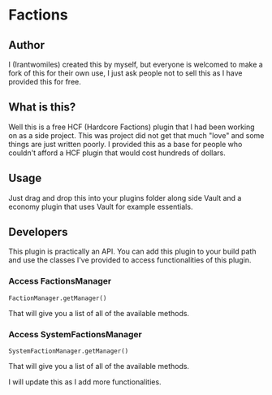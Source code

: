 # Factions

## Author
I (Irantwomiles) created this by myself, but everyone is welcomed to make a fork
of this for their own use, I just ask people not to sell this as I have provided
this for free.

## What is this?
Well this is a free HCF (Hardcore Factions) plugin that I had been working
on as a side project. This was project did not get that much "love" and some
things are just written poorly. I provided this as a base for people who couldn't 
afford a HCF plugin that would cost hundreds of dollars.

## Usage
Just drag and drop this into your plugins folder along side Vault and a economy plugin
that uses Vault for example essentials.

## Developers
This plugin is practically an API. You can add this plugin to your build path and
use the classes I've provided to access functionalities of this plugin.

### Access FactionsManager

```
FactionManager.getManager()
```

That will give you a list of all of the available methods.


### Access SystemFactionsManager

```
SystemFactionManager.getManager()
```

That will give you a list of all of the available methods.

I will update this as I add more functionalities.


